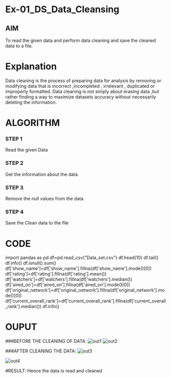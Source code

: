 # Ex-01_DS_Data_Cleansing


## AIM
To read the given data and perform data cleaning and save the cleaned data to a file. 

# Explanation
Data cleaning is the process of preparing data for analysis by removing or modifying data that is incorrect ,incompleted , irrelevant , duplicated or improperly formatted. 
Data cleaning is not simply about erasing data ,but rather finding a way to maximize datasets accuracy without necessarily deleting the information. 

# ALGORITHM
### STEP 1
Read the given Data
### STEP 2
Get the information about the data
### STEP 3
Remove the null values from the data
### STEP 4
Save the Clean data to the file


# CODE
import pandas as pd
df=pd.read_csv("Data_set.csv")
df.head(10)
df.tail()
df.info()
df.isnull().sum()
df['show_name']=df['show_name'].fillna(df['show_name'].mode()[0])
df['rating']=df['rating'].fillna(df['rating'].mean())
df['watchers']=df['watchers'].fillna(df['watchers'].median())
df['aired_on']=df['aired_on'].fillna(df['aired_on'].mode()[0])
df['original_network']=df['original_network'].fillna(df['original_network'].mode()[0])
df['current_overall_rank']=df['current_overall_rank'].fillna(df['current_overall_rank'].median())
df.info()

# OUPUT
###BEFORE THE CLEANING OF DATA:
![out1](https://user-images.githubusercontent.com/94168395/167537075-33005277-c196-408b-9e69-cfa30b29b1b4.png)
![out2](https://user-images.githubusercontent.com/94168395/167537430-c57532aa-b19b-4356-849f-60f3350fdc89.png)


###AFTER CLEANING THE DATA:
![out3](https://user-images.githubusercontent.com/94168395/167537475-46118be5-0ddb-426b-80e8-41a507994109.png)

![out4](https://user-images.githubusercontent.com/94168395/167537183-7b07fb34-6e79-465f-9bbe-5ae089ddcec6.png)

#RESULT:
Hence the data is read and cleaned







